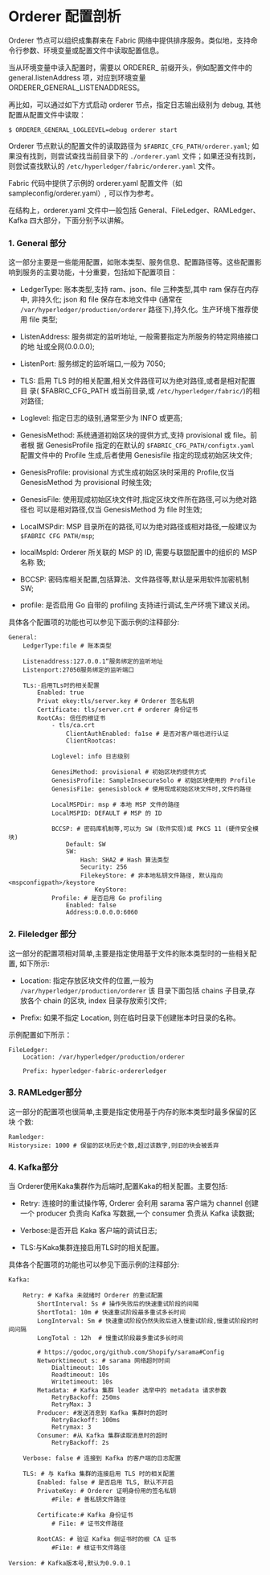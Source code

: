 # Orderer 配置剖析

Orderer 节点可以组织成集群来在 Fabric 网络中提供排序服务。类似地，支持命令行参数、环境变量或配置文件中读取配置信息。

当从环境变量中读入配置时，需要以 ORDERER_ 前缀开头，例如配置文件中的 general.listenAddress 项，对应到环境变量 ORDERER_GENERAL_LISTENADDRESS。

再比如，可以通过如下方式启动 orderer 节点，指定日志输出级别为 debug, 其他配置从配置文件中读取：

```
$ ORDERER_GENERAL_LOGLEEVEL=debug orderer start
```

Orderer 节点默认的配置文件的读取路径为 `$FABRIC_CFG_PATH/orderer.yaml`; 如果没有找到，则尝试查找当前目录下的 `./orderer.yaml` 文件；如果还没有找到，则尝试查找默认的 `/etc/hyperledger/fabric/orderer.yaml` 文件。

Fabric 代码中提供了示例的 orderer.yaml 配置文件（如 sampleconfig/orderer.yaml）, 可以作为参考。

在结构上，orderer.yaml 文件中一般包括 General、FileLedger、RAMLedger、Kafka 四大部分，下面分别予以讲解。

### 1. General 部分

这一部分主要是一些能用配置，如账本类型、服务信息、配置路径等。这些配置影响到服务的主要功能，十分重要，包括如下配置项目：

- LedgerType: 账本类型,支持 ram、json、file 三种类型,其中 ram 保存在内存中, 非持久化; json 和 file 保存在本地文件中 (通常在 `/var/hyperledger/production/orderer`
路径下),持久化。生产环境下推荐使用 file 类型;

- ListenAddress: 服务绑定的监听地址, 一般需要指定为所服务的特定网络接口的地
址或全网(0.0.0.0);

- ListenPort: 服务绑定的监听端口,一般为 7050;

- TLS: 启用 TLS 时的相关配置,相关文件路径可以为绝对路径,或者是相对配置目
录( $FABRIC_CFG_PATH 或当前目录,或 `/etc/hyperledger/fabric/`)的相对路径;

- Loglevel: 指定日志的级别,通常至少为 INFO 或更高;

- GenesisMethod: 系统通道初始区块的提供方式,支持 provisional 或 file。前者根
据 GenesisProfile 指定的在默认的 `$FABRIC_CFG_PATH/configtx.yaml` 配置文件中的
Profile 生成,后者使用 Genesisfile 指定的现成初始区块文件;

- GenesisProfile: provisional 方式生成初始区块时采用的 Profile,仅当 GenesisMethod
为 provisional 时候生效;

- GenesisFile: 使用现成初始区块文件时,指定区块文件所在路径,可以为绝对路径也
可以是相对路径,仅当 GenesisMethod 为 file 时生效;

- LocalMSPdir: MSP 目录所在的路径,可以为绝对路径或相对路径,一般建议为
`$FABRIC CFG PATH/msp`;

- localMspId: Orderer 所关联的 MSP 的 ID, 需要与联盟配置中的组织的 MSP 名称
致;

- BCCSP: 密码库相关配置,包括算法、文件路径等,默认是采用软件加密机制 SW;

- profile: 是否启用 Go 自带的 profiling 支持进行调试,生产环境下建议关闭。

具体各个配置项的功能也可以参见下面示例的注释部分:

```
General:
    LedgerType:file # 账本类型

    Listenaddress:127.0.0.1“服务绑定的监听地址
    Listenport:27050服务绑定的监听端口
    
    TLs:·启用TLs时的相关配置
        Enabled: true
        Privat ekey:tls/server.key # Orderer 签名私钥
        Certificate: tls/server.crt # orderer 身份证书
        RootCAs: 信任的根证书
            - tls/ca.crt
                ClientAuthEnabled: fa1se # 是否对客户端也进行认证
                ClientRootcas:

            Loglevel: info 日志级别

            GenesiMethod: provisional # 初始区块的提供方式
            GenesisProfi1e: SampleInsecureSolo # 初始区块使用的 Profile
            GenesisFi1e: genesisblock # 使用现成初始区块文件时,文件的路径

            LocalMSPDir: msp # 本地 MSP 文件的路径
            LocalMSPID: DEFAULT # MSP 的 ID

            BCCSP: # 密码库机制等,可以为 SW (软件实现)或 PKCS 11 (硬件安全模块)
                Default: SW
                SW:
                    Hash: SHA2 # Hash 算法类型
                    Security: 256
                    FilekeyStore: # 非本地私钥文件路径, 默认指向 <mspconfigpath>/keystore
                        KeyStore:
            Profile: # 是否启用 Go profiling
                Enabled: false
                Address:0.0.0.0:6060
```


### 2. Fileledger 部分

这一部分的配置项相对简单,主要是指定使用基于文件的账本类型时的一些相关配置, 如下所示:

- Location: 指定存放区块文件的位置,一般为 `/var/hyperledger/production/orderer` 该
目录下面包括 chains 子目录,存放各个 chain 的区块, index 目录存放索引文件;

- Prefix: 如果不指定 Location, 则在临时目录下创建账本时目录的名称。

示例配置如下所示：

```
FileLedger:
    Location: /var/hyperledger/production/orderer
    
    Prefix: hyperledger-fabric-ordererledger
```

### 3. RAMLedger部分

这一部分的配置项也很简单,主要是指定使用基于内存的账本类型时最多保留的区块
个数:

```
Ramledger:
Historysize: 1000 # 保留的区块历史个数,超过该数字,则旧的块会被丢弃

```

### 4. Kafka部分

当 Orderer使用Kaka集群作为后端时,配置Kaka的相关配置。主要包括:


- Retry: 连接时的重试操作等, Orderer 会利用 sarama 客户端为 channel 创建一个
producer 负责向 Kafka 写数据,一个 consumer 负责从 Kafka 读数据;

- Verbose:是否开启 Kaka 客户端的调试日志;

- TLS:与Kaka集群连接启用TLS时的相关配置。

具体各个配置项的功能也可以参见下面示例的注释部分:

```
Kafka:

    Retry: # Kafka 未就绪时 Orderer 的重试配置
        ShortInterval: 5s # 操作失败后的快速重试阶段的间陽
        ShortTota1: 10m # 快速重试阶段最多重试多长时间
        LongInterval: 5m # 快速重试阶段仍然失败后进入慢重试阶段,慢重试阶段的时间问隔
        LongTotal : 12h  # 慢重试阶段最多重试多长时间

        # https://godoc,org/github.com/Shopify/sarama#Config
        Networktimeout s: # sarama 网络超时时间
            Dialtimeout: 10s
            Readtimeout: 10s
            Writetimeout: 10s
        Metadata: # Kafka 集群 leader 选举中的 metadata 请求参数
            RetryBackoff: 250ms
            RetryMax: 3
        Producer: #发送消息到 Kafka 集群时的超时
            RetryBackoff: 100ms
            Retrymax: 3
        Consumer: #从 Kafka 集群读取消息时的超时
            RetryBackoff: 2s

    Verbose: false # 连接到 Kafka 的客户端的日志配置

    TLS: # 与 Kafka 集群的连接启用 TLS 时的相关配置
        Enabled: false # 是否启用 TLS, 默认不开启
        PrivateKey: # Orderer 证明身份用的签名私钥
            #File: # 善私钥文件路径
        
        Certificate:# Kafka 身份证书
            # Fi1e: # 证书文件路径
        
        RootCAS: # 验证 Kafka 侧证书时的根 CA 证书
            #Fi1e: # 根证书文件路径

Version: # Kafka版本号,默认为0.9.0.1
```

